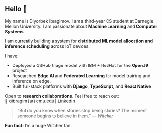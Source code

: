 ## Hello 👋

My name is Diyorbek Ibragimov. I am a third-year CS student at Carnegie Mellon University. I am passionate about **Machine Learning** and **Computer Systems**.

I am currently building a system for **distributed ML model allocation and inference scheduling** across IoT devices.

I have:
- Deployed a GitHub triage model with IBM + RedHat for the **OpenJ9** project  
- Researched **Edge AI** and **Federated Learning** for model training and inference on edge.
- Built full-stack platforms with **Django**, **TypeScript**, and **React Native**

Open to **research collaborations**. Feel free to reach out:  
📧 dibragim [at] cmu.edu | [LinkedIn](https://www.linkedin.com/in/diyorbek-ibragimov/)

> “But do you know when stories stop being stories? The moment someone begins to believe in them.” — *Witcher*

**Fun fact:** I’m a huge Witcher fan.

